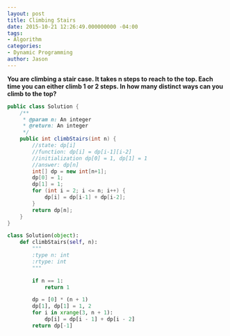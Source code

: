```yaml
---
layout: post
title: Climbing Stairs
date: 2015-10-21 12:26:49.000000000 -04:00
tags:
- Algorithm
categories:
- Dynamic Programming
author: Jason
---
```

**You are climbing a stair case. It takes n steps to reach to the top. Each time you can either climb 1 or 2 steps. In how many distinct ways can you climb to the top?**


``` java
public class Solution {
    /**
     * @param n: An integer
     * @return: An integer
     */
    public int climbStairs(int n) {
        //state: dp[i]
        //function: dp[i] = dp[i-1][i-2]
        //initialization dp[0] = 1, dp[1] = 1
        //answer: dp[n]
        int[] dp = new int[n+1];
        dp[0] = 1;
        dp[1] = 1;
        for (int i = 2; i <= n; i++) {
            dp[i] = dp[i-1] + dp[i-2];
        }
        return dp[n];
    }
}
```

``` python
class Solution(object):
    def climbStairs(self, n):
        """
        :type n: int
        :rtype: int
        """

        if n == 1:
            return 1

        dp = [0] * (n + 1)
        dp[1], dp[1] = 1, 2
        for i in xrange(3, n + 1):
            dp[i] = dp[i - 1] + dp[i - 2]
        return dp[-1]
```
